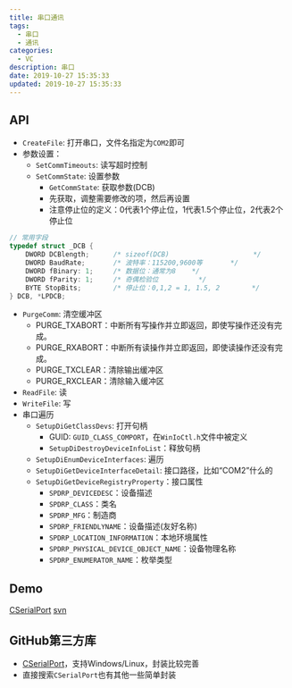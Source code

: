 ```yaml
---
title: 串口通讯
tags: 
  - 串口
  - 通讯
categories: 
  - VC
description: 串口
date: 2019-10-27 15:35:33
updated: 2019-10-27 15:35:33
---
```


## API

+ `CreateFile`: 打开串口，文件名指定为`COM2`即可
+ 参数设置：
  + `SetCommTimeouts`: 读写超时控制
  + `SetCommState`: 设置参数
    + `GetCommState`: 获取参数(DCB)
    + 先获取，调整需要修改的项，然后再设置
    + 注意停止位的定义：0代表1个停止位，1代表1.5个停止位，2代表2个停止位

```C++
// 常用字段
typedef struct _DCB {
    DWORD DCBlength;      /* sizeof(DCB)                     */
    DWORD BaudRate;       /* 波特率：115200,9600等       */
    DWORD fBinary: 1;     /* 数据位：通常为8    */
    DWORD fParity: 1;     /* 奇偶检验位          */
    BYTE StopBits;        /* 停止位：0,1,2 = 1, 1.5, 2        */
} DCB, *LPDCB;
```

+ `PurgeComm`: 清空缓冲区
  + PURGE_TXABORT：中断所有写操作并立即返回，即使写操作还没有完成。
  + PURGE_RXABORT：中断所有读操作并立即返回，即使读操作还没有完成。
  + PURGE_TXCLEAR：清除输出缓冲区
  + PURGE_RXCLEAR：清除输入缓冲区
+ `ReadFile`: 读
+ `WriteFile`: 写
+ 串口遍历
  + `SetupDiGetClassDevs`: 打开句柄
    + GUID: `GUID_CLASS_COMPORT`，在`WinIoCtl.h`文件中被定义
    + `SetupDiDestroyDeviceInfoList`：释放句柄
  + `SetupDiEnumDeviceInterfaces`: 遍历
  + `SetupDiGetDeviceInterfaceDetail`: 接口路径，比如“COM2”什么的
  + `SetupDiGetDeviceRegistryProperty`：接口属性
    + `SPDRP_DEVICEDESC`：设备描述
    + `SPDRP_CLASS`：类名
    + `SPDRP_MFG`：制造商
    + `SPDRP_FRIENDLYNAME`：设备描述(友好名称)
    + `SPDRP_LOCATION_INFORMATION`：本地环境属性
    + `SPDRP_PHYSICAL_DEVICE_OBJECT_NAME`：设备物理名称
    + `SPDRP_ENUMERATOR_NAME`：枚举类型

## Demo

[CSerialPort](https://github.com/fxliu/VCDemo/tree/master/SYSTEM/CSerialPort)
[svn](\svn\eidcard\trunk\Windows\EidSdk)

## GitHub第三方库

+ [CSerialPort](https://github.com/itas109/CSerialPort)，支持Windows/Linux，封装比较完善
+ 直接搜索`CSerialPort`也有其他一些简单封装
